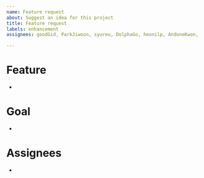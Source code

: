 ```yaml
---
name: Feature request
about: Suggest an idea for this project
title: Feature request
labels: enhancement
assignees: goodGid, ParkJiwoon, syureu, DolphaGo, heonilp, AndoneKwon, bjh7013

---
```


# Feature
-

# Goal
-

# Assignees
-

